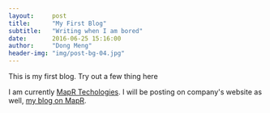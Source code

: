 ```yaml
---
layout:     post
title:      "My First Blog"
subtitle:   "Writing when I am bored"
date:       2016-06-25 15:16:00
author:     "Dong Meng"
header-img: "img/post-bg-04.jpg"
---
```


<p>This is my first blog. Try out a few thing here</p>

<p>I am currently <a href="http://www.mapr.com/">MapR Techologies</a>. I will be posting on company's website as well, <a href="https://www.mapr.com/blog/author/dong-meng">my blog on MapR</a>.</p>
